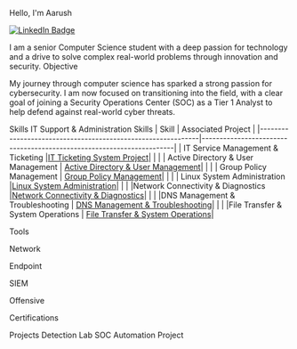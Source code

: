 Hello, I'm Aarush

<a href="https://www.linkedin.com/in/aarush-nepali-391320329/" target="_blank">
  <img src="https://img.shields.io/badge/-LinkedIn-blue?style=flat-square&logo=linkedin&logoColor=white" alt="LinkedIn Badge"/>
</a>

I am a senior Computer Science student with a deep passion for technology and a drive to solve complex real-world problems through innovation and security.
Objective

My journey through computer science has sparked a strong passion for cybersecurity. I am now focused on transitioning into the field, with a clear goal of joining a Security Operations Center (SOC) as a Tier 1 Analyst to help defend against real-world cyber threats.

Skills
IT Support & Administration Skills
| Skill                                                       | Associated Project                                                   | 
|-------------------------------------------------------------|----------------------------------------------------------------------|
| IT Service Management & Ticketing                           |<a href="https://google.com">IT Ticketing System Project</a>|
|                                                             |
| Active Directory & User Management                          | <a href="https://google.com">Active Directory & User Management</a>|                  |                                                             |
| Group Policy Management                                     |  <a href="https://google.com">Group Policy Management</a>|                            |                                                             |
| Linux System Administration                                 |<a href="https://google.com">Linux System Administration</a>|
|                                                             |
|Network Connectivity & Diagnostics                           |<a href="https://google.com">Network Connectivity & Diagnostics</a>|
|                                                             |
|DNS Management & Troubleshooting                             | <a href="https://google.com">DNS Management & Troubleshooting</a>|                    |                                                             |
|File Transfer & System Operations                            |  <a href="https://google.com">File Transfer & System Operations</a>|                                       

Tools


Network
  
Endpoint
 
SIEM

Offensive
  
Certifications


    
Projects
Detection Lab
SOC Automation Project
